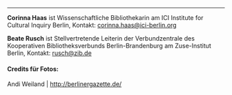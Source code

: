 ---

**Corinna Haas** ist Wissenschaftliche Bibliothekarin am ICI Institute for Cultural Inquiry Berlin, Kontakt: corinna.haas@ici-berlin.org
 
**Beate Rusch** ist Stellvertretende Leiterin der Verbundzentrale des Kooperativen Bibliotheksverbunds Berlin-Brandenburg am Zuse-Institut Berlin, Kontakt: rusch@zib.de

#### Credits für Fotos:

Andi Weiland | <http://berlinergazette.de/>